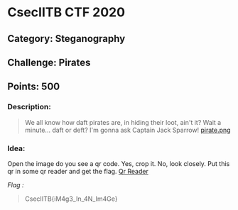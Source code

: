 # CsecIITB CTF 2020
## Category: Steganography
## Challenge: Pirates
## Points: 500
### Description:

> We all know how daft pirates are, in hiding their loot, ain't it?
Wait a minute... daft or deft?
I'm gonna ask Captain Jack Sparrow! [pirate.png](https://ctf.cseciitb.in/files/53666752edf42bd7563da5fdbe2c18d0/pirate.png?token=eyJ1c2VyX2lkIjo2NywidGVhbV9pZCI6NDMsImZpbGVfaWQiOjQwfQ.Xu-73g.9HsUCP9SlEmtf2isKpGcGB3TtWU)

### Idea:
Open the image do you see a qr code. Yes, crop it. No, look closely. Put this qr in some qr reader and get the flag. [Qr Reader](https://www.imgonline.com.ua/eng/scan-qr-bar-code.php) 

*Flag :*
> CsecIITB{iM4g3_In_4N_Im4Ge}